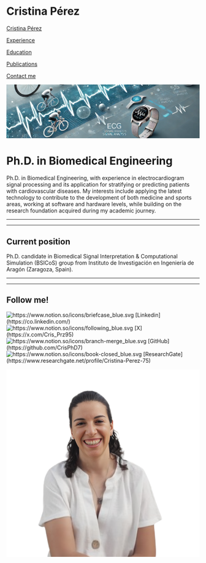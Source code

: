 # Cristina Pérez

[Cristina Pérez](https://www.notion.so/Cristina-P-rez-110958171b0680bebc34cb27f6593f18?pvs=21)

[Experience](https://www.notion.so/Experience-110958171b0680bb8f78e3a701279022?pvs=21)

[Education](https://www.notion.so/Education-110958171b068022a245f48c146ef017?pvs=21)

[Publications](https://www.notion.so/Publications-110958171b06801cbbf7eb13d8eb422e?pvs=21)

[Contact me](https://www.notion.so/Contact-me-110958171b06810db37bde7310b5ff0c?pvs=21)

![cabeceraWeb.webp](00a16c41-f627-4e70-92c1-da5b59109c8d.png)

# Ph.D. in Biomedical Engineering

Ph.D. in Biomedical Engineering, with experience in electrocardiogram signal processing and its application for stratifying or predicting patients with cardiovascular diseases. My interests include applying the latest technology to contribute to the development of both medicine and sports areas, working at software and hardware levels, while building on the research foundation acquired during my academic journey.

---

---

## Current position

Ph.D. candidate in Biomedical Signal Interpretation & Computational Simulation (BSICoS) group from Instituto de Investigación en Ingeniería de Aragón (Zaragoza, Spain).

---

---

## Follow me!

<aside>
<img src="https://www.notion.so/icons/briefcase_blue.svg" alt="https://www.notion.so/icons/briefcase_blue.svg" width="40px" /> [Linkedin](https://co.linkedin.com/)

</aside>

<aside>
<img src="https://www.notion.so/icons/following_blue.svg" alt="https://www.notion.so/icons/following_blue.svg" width="40px" /> [X](https://x.com/Cris_Prz95)

</aside>

<aside>
<img src="https://www.notion.so/icons/branch-merge_blue.svg" alt="https://www.notion.so/icons/branch-merge_blue.svg" width="40px" /> [GitHub](https://github.com/CrisPhD7)

</aside>

<aside>
<img src="https://www.notion.so/icons/book-closed_blue.svg" alt="https://www.notion.so/icons/book-closed_blue.svg" width="40px" /> [ResearchGate](https://www.researchgate.net/profile/Cristina-Perez-75)

</aside>

![CrisWeb.png](CrisWeb.png)